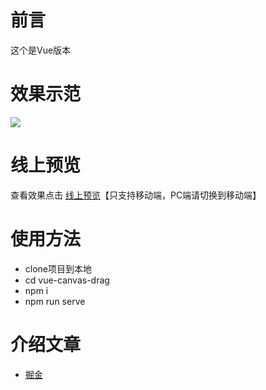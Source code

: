 # 前言
这个是Vue版本
# 效果示范

![](https://user-gold-cdn.xitu.io/2020/3/7/170b100c4f06f6e7?w=379&h=603&f=gif&s=1753702)
# 线上预览
查看效果点击 [线上预览](http://120.77.242.209/canvas/)【只支持移动端，PC端请切换到移动端】

# 使用方法
- clone项目到本地
- cd vue-canvas-drag
- npm i
- npm run serve

# 介绍文章
- [掘金](https://juejin.im/post/5e5e5f0af265da57133b30bc)